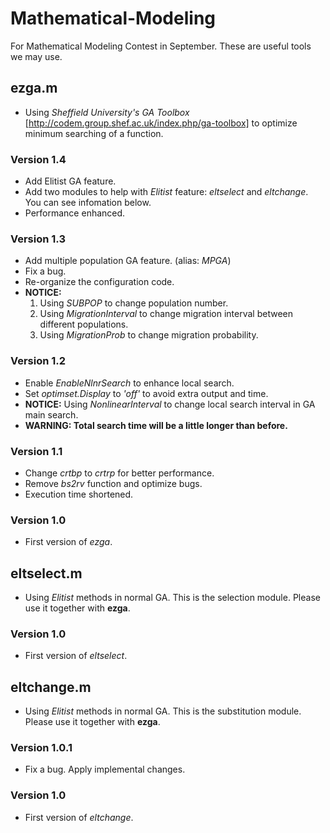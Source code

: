 # Mathematical-Modeling
For Mathematical Modeling Contest in September. These are useful tools we may use.
## ezga.m 
  * Using *Sheffield University's GA Toolbox* [http://codem.group.shef.ac.uk/index.php/ga-toolbox] to optimize minimum searching of a function.
  
### Version 1.4
  * Add Elitist GA feature.
  * Add two modules to help with *Elitist* feature: *eltselect* and *eltchange*. You can see infomation below.
  * Performance enhanced.

### Version 1.3
  * Add multiple population GA feature. (alias: *MPGA*)
  * Fix a bug.
  * Re-organize the configuration code.
  * **NOTICE:** 
    1. Using *SUBPOP* to change population number. 
    2. Using *MigrationInterval* to change migration interval between different populations. 
    3. Using *MigrationProb* to change migration probability.

### Version 1.2
  * Enable *EnableNlnrSearch* to enhance local search.
  * Set *optimset.Display* to *'off'* to avoid extra output and time. 
  * **NOTICE:** Using *NonlinearInterval* to change local search interval in GA main search.
  * **WARNING: Total search time will be a little longer than before.**
  
### Version 1.1
  * Change *crtbp* to *crtrp* for better performance.
  * Remove *bs2rv* function and optimize bugs.
  * Execution time shortened. 

### Version 1.0
  * First version of *ezga*.

##
## eltselect.m
  * Using *Elitist* methods in normal GA. This is the selection module. Please use it together with **ezga**.
### Version 1.0
  * First version of *eltselect*.

##
## eltchange.m
  * Using *Elitist* methods in normal GA. This is the substitution module. Please use it together with **ezga**.
### Version 1.0.1
  * Fix a bug. Apply implemental changes.
### Version 1.0
  * First version of *eltchange*.
